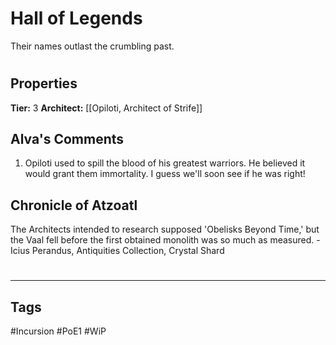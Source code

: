 # Hall of Legends
Their names outlast the crumbling past.

#
## Properties
**Tier:** 3
**Architect:** [[Opiloti, Architect of Strife]]
## Alva's Comments
1. Opiloti used to spill the blood of his greatest warriors. He believed it would grant them immortality. I guess we'll soon see if he was right!
## Chronicle of Atzoatl
The Architects intended to research supposed 'Obelisks Beyond Time,' but the Vaal fell before the first obtained monolith was so much as measured. - Icius Perandus, Antiquities Collection, Crystal Shard

#
---
## Tags
#Incursion
#PoE1
#WiP
